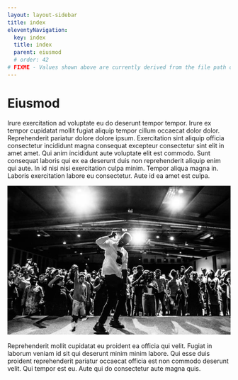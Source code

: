 ```yaml
---
layout: layout-sidebar
title: index
eleventyNavigation:
  key: index
  title: index
  parent: eiusmod
  # order: 42
# FIXME - Values shown above are currently derived from the file path only, except order which is also commented out because it is optional. Correct as desired and delete comment(s).
---
```


# Eiusmod

Irure exercitation ad voluptate eu do deserunt tempor tempor. Irure ex tempor cupidatat mollit fugiat aliquip tempor cillum occaecat dolor dolor. Reprehenderit pariatur dolore dolore ipsum. Exercitation sint aliquip officia consectetur incididunt magna consequat excepteur consectetur sint elit in amet amet. Qui anim incididunt aute voluptate elit est commodo. Sunt consequat laboris qui ex ea deserunt duis non reprehenderit aliquip enim qui aute. In id nisi nisi exercitation culpa minim. Tempor aliqua magna in. Laboris exercitation labore eu consectetur. Aute id ea amet est culpa.

<img class="bordered" src="/static/images/bulksplash-bencollins-u2e5yxz_qQo.jpg" alt="bulksplash-bencollins-u2e5yxz_qQo.jpg" />

Reprehenderit mollit cupidatat eu proident ea officia qui velit. Fugiat in laborum veniam id sit qui deserunt minim minim labore. Qui esse duis proident reprehenderit pariatur occaecat officia est non commodo deserunt velit. Qui tempor est eu. Aute qui do consectetur aute magna quis.
